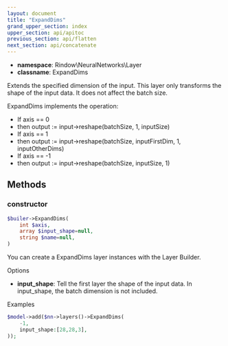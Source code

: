 ```yaml
---
layout: document
title: "ExpandDims"
grand_upper_section: index
upper_section: api/apitoc
previous_section: api/flatten
next_section: api/concatenate
---
```


- **namespace**: Rindow\NeuralNetworks\Layer
- **classname**: ExpandDims

Extends the specified dimension of the input.
This layer only transforms the shape of the input data.
It does not affect the batch size.

ExpandDims implements the operation:

- If axis == 0
- then output := input->reshape(batchSize, 1, inputSize)
- If axis == 1
- then output := input->reshape(batchSize, inputFirstDim, 1, inputOtherDims)
- If axis == -1
- then output := input->reshape(batchSize, inputSize, 1)

Methods
-------

### constructor
```php
$builer->ExpandDims(
    int $axis,
    array $input_shape=null,
    string $name=null,
)
```
You can create a ExpandDims layer instances with the Layer Builder.


Options

- **input_shape**: Tell the first layer the shape of the input data. In input_shape, the batch dimension is not included.

Examples

```php
$model->add($nn->layers()->ExpandDims(
    -1,
    input_shape:[28,28,3],
));
```

